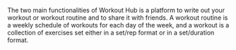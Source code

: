 The two main functionalities of Workout Hub is a platform to write out your workout or workout routine and to share it with friends. A workout routine is a weekly schedule of workouts for each day of the week, and a workout is a collection of exercises set either in a set/rep format or in a set/duration format.
